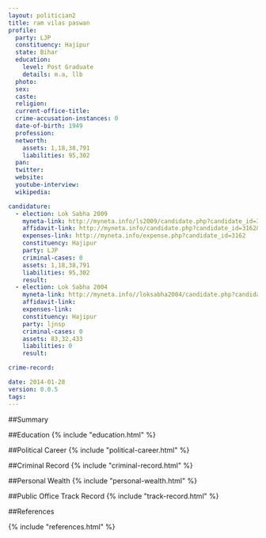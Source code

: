 ```yaml
---
layout: politician2
title: ram vilas paswan
profile: 
  party: LJP
  constituency: Hajipur
  state: Bihar
  education: 
    level: Post Graduate
    details: m.a, llb
  photo: 
  sex: 
  caste: 
  religion: 
  current-office-title: 
  crime-accusation-instances: 0
  date-of-birth: 1949
  profession: 
  networth: 
    assets: 1,18,38,791
    liabilities: 95,302
  pan: 
  twitter: 
  website: 
  youtube-interview: 
  wikipedia: 

candidature: 
  - election: Lok Sabha 2009
    myneta-link: http://myneta.info/ls2009/candidate.php?candidate_id=3162
    affidavit-link: http://myneta.info/candidate.php?candidate_id=3162&scan=original
    expenses-link: http://myneta.info/expense.php?candidate_id=3162
    constituency: Hajipur 
    party: LJP
    criminal-cases: 0
    assets: 1,18,38,791
    liabilities: 95,302
    result:  
  - election: Lok Sabha 2004
    myneta-link: http://myneta.info//loksabha2004/candidate.php?candidate_id=599
    affidavit-link: 
    expenses-link: 
    constituency: Hajipur 
    party: ljnsp
    criminal-cases: 0
    assets: 83,32,433
    liabilities: 0
    result:  

crime-record: 

date: 2014-01-28
version: 0.0.5
tags: 
---
```

##Summary


##Education
{% include "education.html" %}


##Political Career
{% include "political-career.html" %}


##Criminal Record
{% include "criminal-record.html" %}


##Personal Wealth
{% include "personal-wealth.html" %}


##Public Office Track Record
{% include "track-record.html" %}


##References


{% include "references.html" %}